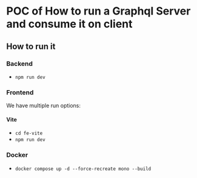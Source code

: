 # POC of How to run a Graphql Server and consume it on client

## How to run it

### Backend

- `npm run dev`

### Frontend

We have multiple run options:

#### Vite

- `cd fe-vite`
- `npm run dev`

### Docker

- `docker compose up -d --force-recreate mono --build`